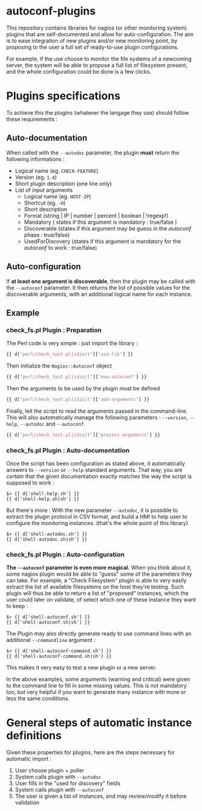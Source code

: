 autoconf-plugins
================

This repository contains libraries for nagios (or other monitoring system) plugins that are self-documented and allow for auto-configuration.
The aim is to ease integration of new plugins and/or new monitoring point, by proposing to the user a full set of ready-to-use plugin configurations.

For example, if the use choose to monitor the file systems of a newcoming server, the system will be able to propose a full list of filesystem present, and the whole configuration could be done is a few clicks.

Plugins specifications
======================

To achieve this the plugins (whatever the langage they use) should follow these requirements :

Auto-documentation
------------------

When called with the `--autodoc` parameter, the plugin **must** return the following informations :
* Logical name (eg. `CHECK-FEATURE`)
* Version (eg. `1.4`)
* Short plugin description (one line only)
* List of input arguments
  * Logical name (eg. `HOST-IP`)
  * Shortcut (eg. `-H`)
  * Short description
  * Format (string | IP | number | percent | boolean | !regexp!)
  * Mandatory ( states if this argument is mandatory : true/false )
  * Discoverable (states if this argument may be guess in the *autoconf* phase : true/false)
  * UsedForDiscovery (states if this argument is mandatory for the *autoconf* to work : true/false)

Auto-configuration
------------------

If **at least one argument is discoverable**, then the plugin may be called with the `--autoconf` parameter. It then returns the list of possible values for the discoverable arguments, with an additional logical name for each instance.

Example
-------

### check_fs.pl Plugin : Preparation

The Perl code is very simple : just import the library :

```perl
{{ d['perl/check_test.pl|idio|t']['use-lib'] }}
```

Then initialize the `Nagios::Autoconf` object

```perl
{{ d['perl/check_test.pl|idio|t']['new-autoconf'] }}
```

Then the arguments to be used by the plugin must be defined

```perl
{{ d['perl/check_test.pl|idio|t']['add-arguments'] }}
```

Finally, tell the script to read the arguments passed in the command-line. This will also automatically manage the following parameters : `--version`, `--help`, `--autodoc` and `--autoconf`.

```perl
{{ d['perl/check_test.pl|idio|t']['process-arguments'] }}
```

### check_fs.pl Plugin : Auto-documentation

Once the script has been configuration as stated above, it automatically answers to `--version` or `--help` standard arguments. That way, you are *certain* that the given documentation exactly matches the way the script is supposed to work :

```
$> {{ d['shell-help.sh'] }}
{{ d['shell-help.sh|sh'] }}
```

But there's more : With the new parameter `--autodoc`, it is possible to extract the plugin protocol in CSV format, and build a HMI to help user to configure the monitoring instances. (that's the whole point of this library)

```
$> {{ d['shell-autodoc.sh'] }}
{{ d['shell-autodoc.sh|sh'] }}
```

### check_fs.pl Plugin : Auto-configuration

**The `--autoconf` parameter is even more magical.** When you think about it, some nagios plugin would be able to "guess" some of the parameters they can take. For example, a "Check Filesystem" plugin is able to very easily extract the list of available filesystems on the host they're testing.
Such plugin will thus be able to return a list of "proposed" instances, which the user could later on validate, of select which one of these instance they want to keep :
```
$> {{ d['shell-autoconf.sh'] }}
{{ d['shell-autoconf.sh|sh'] }}
```

The Plugin may also directly generate ready to use command lines with an additional `--commandline` argument :

```
$> {{ d['shell-autoconf-command.sh'] }}
{{ d['shell-autoconf-command.sh|sh'] }}
```

This makes it very easy to test a new plugin or a new server.

In the above examples, some arguments (warning and critical) were given to the command line to fill in some missing values. This is not mandatory too, but very helpful if you want to generate many instance with more or less the same conditions.

# General steps of automatic instance definitions

Given these properties for plugins, here are the steps necessary for automatic import :

1. User choose plugin + poller
2. System calls plugin with `--autodoc`
3. User fills in the "used for discovery" fields
4. System calls plugin with `--autoconf`
5. The user is given a list of instances, and may review/modify it before validation

